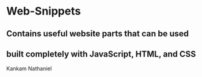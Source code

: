 # Web-Snippets

## Contains useful website parts that can be used

## built completely with JavaScript, HTML, and CSS

<author> Kankam Nathaniel </author>

